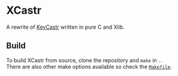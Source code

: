 # XCastr
A rewrite of [KeyCastr](https://github.com/keycastr/keycastr) written in pure C and Xlib.

## Build
To build XCastr from source, clone the repository and `make` in `.`.\
There are also other make options available so check the [`Makefile`](https://raw.githubusercontent.com/aymey/xcastr/main/Makefile).
